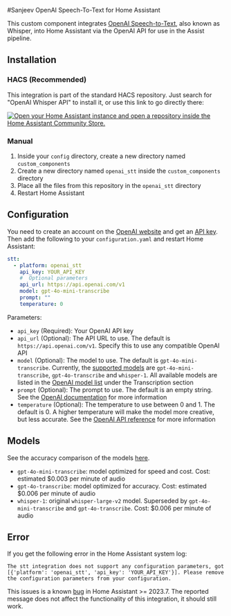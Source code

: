 #Sanjeev OpenAI Speech-To-Text for Home Assistant

This custom component integrates [OpenAI Speech-to-Text](https://platform.openai.com/docs/guides/speech-to-text), also known as Whisper, into Home Assistant via the OpenAI API for use in the Assist pipeline.

## Installation

### HACS (Recommended)


This integration is part of the standard HACS repository. Just search for "OpenAI Whisper API" to install it, or use this link to go directly there:

[![Open your Home Assistant instance and open a repository inside the Home Assistant Community Store.](https://my.home-assistant.io/badges/hacs_repository.svg)](https://my.home-assistant.io/redirect/hacs_repository/?owner=einToast&repository=openai_stt_ha&category=integration)


### Manual

1. Inside your `config` directory, create a new directory named `custom_components`
2. Create a new directory named `openai_stt` inside the `custom_components` directory
3. Place all the files from this repository in the `openai_stt` directory
4. Restart Home Assistant

## Configuration

You need to create an account on the [OpenAI website](https://platform.openai.com/signup) and get an [API key](https://platform.openai.com/api-keys).
Then add the following to your `configuration.yaml` and restart Home Assistant:

```yaml
stt:
  - platform: openai_stt
    api_key: YOUR_API_KEY
    #  Optional parameters
    api_url: https://api.openai.com/v1
    model: gpt-4o-mini-transcribe
    prompt: ""
    temperature: 0
```

Parameters:

- `api_key` (Required): Your OpenAI API key
- `api_url` (Optional): The API URL to use. The default is `https://api.openai.com/v1`. Specify this to use any compatible OpenAI API
- `model` (Optional): The model to use. The default is `gpt-4o-mini-transcribe`. Currently, the [supported models](#models) are `gpt-4o-mini-transcribe`, `gpt-4o-transcribe` and `whisper-1`. All available models are listed in the [OpenAI model list](https://platform.openai.com/docs/models) under the Transcription section
- `prompt` (Optional): The prompt to use. The default is an empty string. See the [OpenAI documentation](https://platform.openai.com/docs/guides/speech-to-text#prompting) for more information
- `temperature` (Optional): The temperature to use between 0 and 1. The default is 0. A higher temperature will make the model more creative, but less accurate. See the [OpenAI API reference](https://platform.openai.com/docs/api-reference/audio/createTranscription#audio-createtranscription-temperature) for more information

## Models
See the accuracy comparison of the models [here](https://openai.com/index/introducing-our-next-generation-audio-models/).

- `gpt-4o-mini-transcribe`: model optimized for speed and cost. Cost: estimated $0.003 per minute of audio
- `gpt-4o-transcribe`: model optimized for accuracy. Cost: estimated $0.006 per minute of audio
- `whisper-1`: original `whisper-large-v2` model. Superseded by `gpt-4o-mini-transcribe` and `gpt-4o-transcribe`. Cost: $0.006 per minute of audio

## Error

If you get the following error in the Home Assistant system log:

```
The stt integration does not support any configuration parameters, got [{'platform': 'openai_stt', 'api_key': 'YOUR_API_KEY'}]. Please remove the configuration parameters from your configuration.
```

This issues is a known [bug](https://github.com/home-assistant/core/issues/97161) in Home Assistant >= 2023.7. The reported message does not affect the functionality of this integration, it should still work.